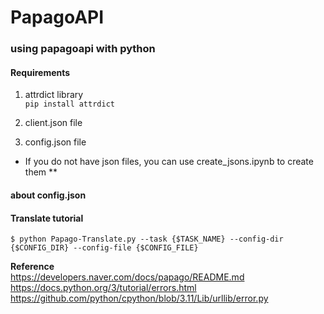 # PapagoAPI
### using papagoapi with python

#### Requirements 
1. attrdict library   
    `pip install attrdict`   
    
2. client.json file 
3. config.json file 

* If you do not have json files, you can use create_jsons.ipynb to create them **

#### about config.json 


#### Translate tutorial
    $ python Papago-Translate.py --task {$TASK_NAME} --config-dir {$CONFIG_DIR} --config-file {$CONFIG_FILE}

   
**Reference**   
https://developers.naver.com/docs/papago/README.md   
https://docs.python.org/3/tutorial/errors.html   
https://github.com/python/cpython/blob/3.11/Lib/urllib/error.py
